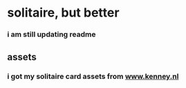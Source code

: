 # solitaire, but better
### i am still updating readme

## assets
### i got my solitaire card assets from www.kenney.nl

